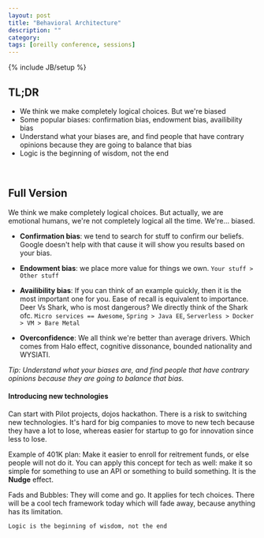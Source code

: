 ```yaml
---
layout: post
title: "Behavioral Architecture"
description: ""
category: 
tags: [oreilly conference, sessions]
---
```

{% include JB/setup %}

## TL;DR
- We think we make completely logical choices. But we're biased
- Some popular biases: confirmation bias, endowment bias, availibility bias
- Understand what your biases are, and find people that have contrary opinions because they are going to balance that bias
- Logic is the beginning of wisdom, not the end

<br/>

## Full Version

We think we make completely logical choices. But actually, we are emotional humans, we're not completely logical all the time. We're... biased.

- **Confirmation bias**: we tend to search for stuff to confirm our beliefs. Google doesn't help with that cause it will show you results based on your bias.

- **Endowment bias**: we place more value for things we own. `Your stuff > Other stuff`

- **Availibility bias**: If you can think of an example quickly, then it is the most important one for you. Ease of recall is equivalent to importance. Deer Vs Shark, who is most dangerous? We directly think of the Shark ofc. 
`Micro services == Awesome`, `Spring > Java EE`, `Serverless > Docker > VM > Bare Metal` 

- **Overconfidence**: We all think we're better than average drivers. Which comes from Halo effect, cognitive dissonance, bounded nationality and WYSIATI.

*Tip: Understand what your biases are, and find people that have contrary opinions because they are going to balance that bias.* 

#### Introducing new technologies
Can start with Pilot projects, dojos hackathon. There is a risk to switching new technologies. It's hard for big companies to move to new tech because they have a lot to lose, whereas easier for startup to go for innovation since less to lose. 

Example of 401K plan: Make it easier to enroll for reitrement funds, or else people will not do it. You can apply this concept for tech as well: make it so simple for something to use an API or something to build something. It is the **Nudge** effect.

Fads and Bubbles: They will come and go. It applies for tech choices. There will be a cool tech framework today which will fade away, because anything has its limitation. 

`Logic is the beginning of wisdom, not the end`